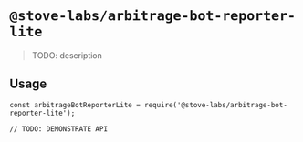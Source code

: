# `@stove-labs/arbitrage-bot-reporter-lite`

> TODO: description

## Usage

```
const arbitrageBotReporterLite = require('@stove-labs/arbitrage-bot-reporter-lite');

// TODO: DEMONSTRATE API
```

